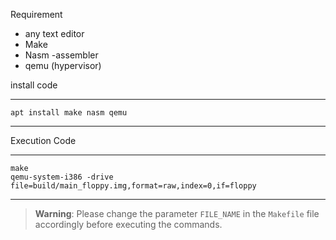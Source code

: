 Requirement

- any text editor
- Make
- Nasm -assembler
- qemu (hypervisor)

install code

---

    apt install make nasm qemu

---

Execution Code

---

    make
    qemu-system-i386 -drive file=build/main_floppy.img,format=raw,index=0,if=floppy

---

> **Warning**: Please change the parameter `FILE_NAME` in the `Makefile` file accordingly before executing the commands.
